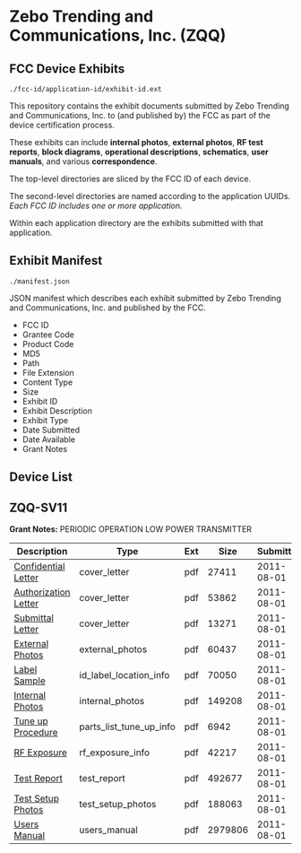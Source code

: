 # Zebo Trending and Communications, Inc. (ZQQ)
## FCC Device Exhibits

```
./fcc-id/application-id/exhibit-id.ext
```

This repository contains the exhibit documents submitted by Zebo Trending and Communications, Inc. to (and published by) the FCC as part of the device certification process.

These exhibits can include **internal photos**, **external photos**, **RF test reports**, **block diagrams**, **operational descriptions**, **schematics**, **user manuals**, and various **correspondence**.

The top-level directories are sliced by the FCC ID of each device.

The second-level directories are named according to the application UUIDs. *Each FCC ID includes one or more application.*

Within each application directory are the exhibits submitted with that application. 

## Exhibit Manifest

```
./manifest.json
```

JSON manifest which describes each exhibit submitted by Zebo Trending and Communications, Inc. and published by the FCC.

- FCC ID
- Grantee Code
- Product Code
- MD5
- Path
- File Extension
- Content Type
- Size
- Exhibit ID
- Exhibit Description
- Exhibit Type
- Date Submitted
- Date Available
- Grant Notes

## Device List
## ZQQ-SV11
**Grant Notes:** PERIODIC OPERATION LOW POWER TRANSMITTER

| Description | Type | Ext | Size | Submitted | Available |
| ----------- | ---- | --- | ---- | --------- | --------- |
| [Confidential Letter](ZQQ-SV11/789af1e47003bf211c198e97b39e3736/1514254.pdf) | cover_letter | pdf | 27411 | 2011-08-01 | 2011-08-01 |
| [Authorization Letter](ZQQ-SV11/789af1e47003bf211c198e97b39e3736/1514256.pdf) | cover_letter | pdf | 53862 | 2011-08-01 | 2011-08-01 |
| [Submittal Letter](ZQQ-SV11/789af1e47003bf211c198e97b39e3736/1514260.pdf) | cover_letter | pdf | 13271 | 2011-08-01 | 2011-08-01 |
| [External Photos](ZQQ-SV11/789af1e47003bf211c198e97b39e3736/1514255.pdf) | external_photos | pdf | 60437 | 2011-08-01 | 2011-08-01 |
| [Label Sample](ZQQ-SV11/789af1e47003bf211c198e97b39e3736/1514258.pdf) | id_label_location_info | pdf | 70050 | 2011-08-01 | 2011-08-01 |
| [Internal Photos](ZQQ-SV11/789af1e47003bf211c198e97b39e3736/1514257.pdf) | internal_photos | pdf | 149208 | 2011-08-01 | 2011-08-01 |
| [Tune up Procedure](ZQQ-SV11/789af1e47003bf211c198e97b39e3736/1514262.pdf) | parts_list_tune_up_info | pdf | 6942 | 2011-08-01 | 2011-08-01 |
| [RF Exposure](ZQQ-SV11/789af1e47003bf211c198e97b39e3736/1514259.pdf) | rf_exposure_info | pdf | 42217 | 2011-08-01 | 2011-08-01 |
| [Test Report](ZQQ-SV11/789af1e47003bf211c198e97b39e3736/1514264.pdf) | test_report | pdf | 492677 | 2011-08-01 | 2011-08-01 |
| [Test Setup Photos](ZQQ-SV11/789af1e47003bf211c198e97b39e3736/1514261.pdf) | test_setup_photos | pdf | 188063 | 2011-08-01 | 2011-08-01 |
| [Users Manual](ZQQ-SV11/789af1e47003bf211c198e97b39e3736/1514263.pdf) | users_manual | pdf | 2979806 | 2011-08-01 | 2011-08-01 |

